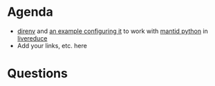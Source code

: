 Agenda
======

* [direnv](https://github.com/direnv/direnv) and [an example configuring it](https://github.com/peterfpeterson/dotfiles/commit/3ad2036fc7557f41dc2cea0931e7f6a472e0a6d8) to work with [mantid python](https://github.com/mantidproject/mantid/pull/21161/files) in [livereduce](https://github.com/mantidproject/livereduce)
* Add your links, etc. here

Questions
=========
